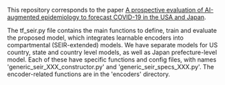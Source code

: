 This repository corresponds to the paper [A prospective evaluation of AI-augmented epidemiology to forecast COVID-19 in the USA and Japan](https://www.researchsquare.com/article/rs-312419/v1).

The tf_seir.py file contains the main functions to define, train and evaluate
the proposed model, which integrates learnable encoders into compartmental
(SEIR-extended) models. We have separate models for US country, state and
country level models, as well as Japan prefecture-level model. Each of these
have specific functions and config files, with names
'generic_seir_XXX_constructor.py' and 'generic_seir_specs_XXX.py'.
The encoder-related functions are in the 'encoders' directory.
